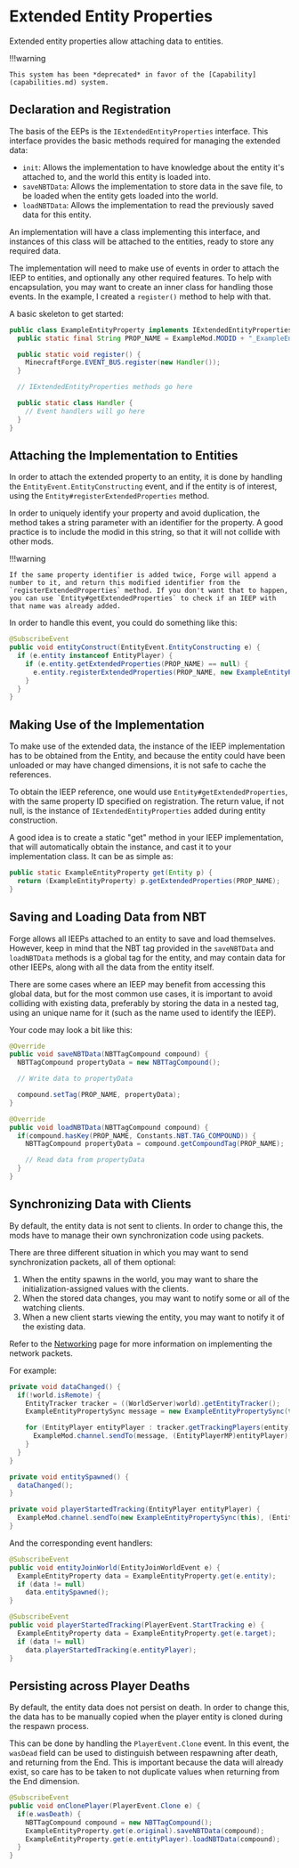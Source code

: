 Extended Entity Properties
==========================

Extended entity properties allow attaching data to entities.

!!!warning

    This system has been *deprecated* in favor of the [Capability](capabilities.md) system.

Declaration and Registration
----------------------------

The basis of the EEPs is the `IExtendedEntityProperties` interface. This interface provides the basic methods required for managing the extended data:

* `init`: Allows the implementation to have knowledge about the entity it's attached to, and the world this entity is loaded into.
* `saveNBTData`: Allows the implementation to store data in the save file, to be loaded when the entity gets loaded into the world.
* `loadNBTData`: Allows the implementation to read the previously saved data for this entity.

An implementation will have a class implementing this interface, and instances of this class will be attached to the entities, ready to store any required data.

The implementation will need to make use of events in order to attach the IEEP to entities, and optionally any other required features. To help with encapsulation, you may want to create an inner class for handling those events. In the example, I created a `register()` method to help with that.

A basic skeleton to get started:

```Java
public class ExampleEntityProperty implements IExtendedEntityProperties {
  public static final String PROP_NAME = ExampleMod.MODID + "_ExampleEntityData";

  public static void register() {
    MinecraftForge.EVENT_BUS.register(new Handler());
  }

  // IExtendedEntityProperties methods go here

  public static class Handler {
    // Event handlers will go here
  }
}
```

Attaching the Implementation to Entities
----------------------------------------

In order to attach the extended property to an entity, it is done by handling the `EntityEvent.EntityConstructing` event, and if the entity is of interest, using the `Entity#registerExtendedProperties` method.

In order to uniquely identify your property and avoid duplication, the method takes a string parameter with an identifier for the property. A good practice is to include the modid in this string, so that it will not collide with other mods.

!!!warning

    If the same property identifier is added twice, Forge will append a number to it, and return this modified identifier from the `registerExtendedProperties` method. If you don't want that to happen, you can use `Entity#getExtendedProperties` to check if an IEEP with that name was already added.

In order to handle this event, you could do something like this:

```Java
@SubscribeEvent
public void entityConstruct(EntityEvent.EntityConstructing e) {
  if (e.entity instanceof EntityPlayer) {
    if (e.entity.getExtendedProperties(PROP_NAME) == null) {
      e.entity.registerExtendedProperties(PROP_NAME, new ExampleEntityProperty());
    }
  }
}
```

Making Use of the Implementation
--------------------------------

To make use of the extended data, the instance of the IEEP implementation has to be obtained from the Entity, and because the entity could have been unloaded or may have changed dimensions, it is not safe to cache the references.

To obtain the IEEP reference, one would use `Entity#getExtendedProperties`, with the same property ID specified on registration. The return value, if not null, is the instance of `IExtendedEntityProperties` added during entity construction.

A good idea is to create a static "get" method in your IEEP implementation, that will automatically obtain the instance, and cast it to your implementation class. It can be as simple as:

```Java
public static ExampleEntityProperty get(Entity p) {
  return (ExampleEntityProperty) p.getExtendedProperties(PROP_NAME);
}
```

Saving and Loading Data from NBT
--------------------------------

Forge allows all IEEPs attached to an entity to save and load themselves. However, keep in mind that the NBT tag provided in the `saveNBTData` and `loadNBTData` methods is a global tag for the entity, and may contain data for other IEEPs, along with all the data from the entity itself.

There are some cases where an IEEP may benefit from accessing this global data, but for the most common use cases, it is important to avoid colliding with existing data, preferably by storing the data in a nested tag, using an unique name for it (such as the name used to identify the IEEP).

Your code may look a bit like this:

```Java
@Override
public void saveNBTData(NBTTagCompound compound) {
  NBTTagCompound propertyData = new NBTTagCompound();

  // Write data to propertyData

  compound.setTag(PROP_NAME, propertyData);
}

@Override
public void loadNBTData(NBTTagCompound compound) {
  if(compound.hasKey(PROP_NAME, Constants.NBT.TAG_COMPOUND)) {
    NBTTagCompound propertyData = compound.getCompoundTag(PROP_NAME);

    // Read data from propertyData
  }
}
```

Synchronizing Data with Clients
-------------------------------

By default, the entity data is not sent to clients. In order to change this, the mods have to manage their own synchronization code using packets.

There are three different situation in which you may want to send synchronization packets, all of them optional:

1. When the entity spawns in the world, you may want to share the initialization-assigned values with the clients.
2. When the stored data changes, you may want to notify some or all of the watching clients.
3. When a new client starts viewing the entity, you may want to notify it of the existing data.

Refer to the [Networking](../networking/index.md) page for more information on implementing the network packets.

For example:

```Java
private void dataChanged() {
  if(!world.isRemote) {
    EntityTracker tracker = ((WorldServer)world).getEntityTracker();
    ExampleEntityPropertySync message = new ExampleEntityPropertySync(this);

    for (EntityPlayer entityPlayer : tracker.getTrackingPlayers(entity)) {
      ExampleMod.channel.sendTo(message, (EntityPlayerMP)entityPlayer);
    }
  }
}

private void entitySpawned() {
  dataChanged();
}

private void playerStartedTracking(EntityPlayer entityPlayer) {
  ExampleMod.channel.sendTo(new ExampleEntityPropertySync(this), (EntityPlayerMP)entityPlayer);
}
```

And the corresponding event handlers:

```Java
@SubscribeEvent
public void entityJoinWorld(EntityJoinWorldEvent e) {
  ExampleEntityProperty data = ExampleEntityProperty.get(e.entity);
  if (data != null)
    data.entitySpawned();
}

@SubscribeEvent
public void playerStartedTracking(PlayerEvent.StartTracking e) {
  ExampleEntityProperty data = ExampleEntityProperty.get(e.target);
  if (data != null)
    data.playerStartedTracking(e.entityPlayer);
}
```

Persisting across Player Deaths
-------------------------------

By default, the entity data does not persist on death. In order to change this, the data has to be manually copied when the player entity is cloned during the respawn process.

This can be done by handling the `PlayerEvent.Clone` event. In this event, the `wasDead` field can be used to distinguish between respawning after death, and returning from the End. This is important because the data will already exist, so care has to be taken to not duplicate values when returning from the End dimension.

```Java
@SubscribeEvent
public void onClonePlayer(PlayerEvent.Clone e) {
  if(e.wasDeath) {
    NBTTagCompound compound = new NBTTagCompound();
    ExampleEntityProperty.get(e.original).saveNBTData(compound);
    ExampleEntityProperty.get(e.entityPlayer).loadNBTData(compound);
  }
}
```